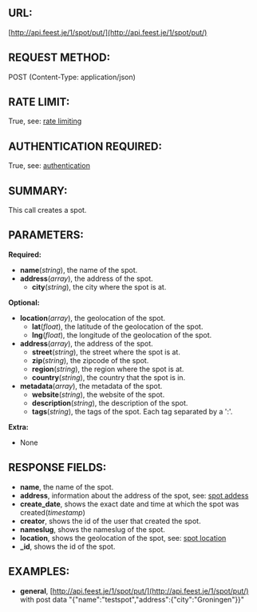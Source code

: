 URL:
----
[http://api.feest.je/1/spot/put/](http://api.feest.je/1/spot/put/)

REQUEST METHOD:
---------------
POST (Content-Type: application/json)

RATE LIMIT:
-----------
True, see: [rate limiting](<link naar ratelimitpagina>)

AUTHENTICATION REQUIRED:
------------------------
True, see: [authentication](<link naar authenticationpagina>)

SUMMARY:
--------
This call creates a spot. 

PARAMETERS:
-----------

**Required:**

 - **name**(*string*), the name of the spot.
 - **address**(*array*), the address of the spot.
	- **city**(*string*), the city where the spot is at.

**Optional:**

 - **location**(*array*), the geolocation of the spot.
	- **lat**(*float*), the latitude of the geolocation of the spot.
	- **lng**(*float*), the longitude of the geolocation of the spot.
 - **address**(*array*), the address of the spot.
	- **street**(*string*), the street where the spot is at.
	- **zip**(*string*), the zipcode of the spot.
	- **region**(*string*), the region where the spot is at.
	- **country**(*string*), the country that the spot is in.
 - **metadata**(*array*), the metadata of the spot.
	- **website**(*string*), the website of the spot.
	- **description**(*string*), the description of the spot.
	- **tags**(*string*), the tags of the spot. Each tag separated by a ':'.

**Extra:**

 - None

RESPONSE FIELDS:
----------------

 - **name**, the name of the spot.
 - **address**, information about the address of the spot, see: [spot addess](<link naar address pag>)
 - **create_date**, shows the exact date and time at which the spot was created(*timestamp*)
 - **creator**, shows the id of the user that created the spot.
 - **nameslug**, shows the nameslug of the spot.
 - **location**, shows the geolocation of the spot, see: [spot location](<link naar location>)
 - **_id**, shows the id of the spot.

EXAMPLES:
---------

- **general**, [http://api.feest.je/1/spot/put/](http://api.feest.je/1/spot/put/) with post data "{"name":"testspot","address":{"city":"Groningen"}}"